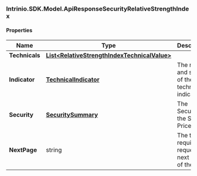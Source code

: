 [//]: # (CLASS:Intrinio.SDK.Model.ApiResponseSecurityRelativeStrengthIndex)

[//]: # (KIND:object)

### Intrinio.SDK.Model.ApiResponseSecurityRelativeStrengthIndex
#### Properties

[//]: # (START_DEFINITION)

Name | Type | Description
------------ | ------------- | -------------
**Technicals** | [**List&lt;RelativeStrengthIndexTechnicalValue&gt;**](RelativeStrengthIndexTechnicalValue.md) |  &nbsp;
**Indicator** | [**TechnicalIndicator**](TechnicalIndicator.md) | The name and symbol of the technical indicator &nbsp;
**Security** | [**SecuritySummary**](SecuritySummary.md) | The Security of the Stock Price &nbsp;
**NextPage** | string | The token required to request the next page of the data &nbsp;

[//]: # (END_DEFINITION)


[//]: # (CONTAINED_CLASS:Intrinio.SDK.Model.RelativeStrengthIndexTechnicalValue)


[//]: # (CONTAINED_CLASS:Intrinio.SDK.Model.TechnicalIndicator)


[//]: # (CONTAINED_CLASS:Intrinio.SDK.Model.SecuritySummary)



